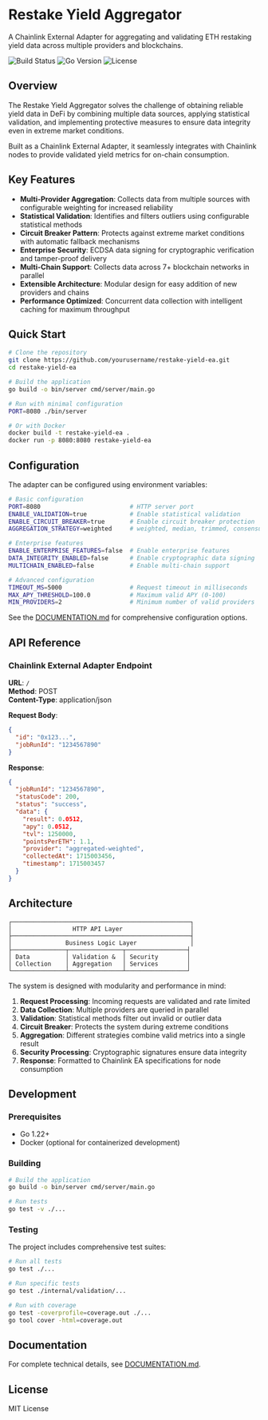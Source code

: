 # Restake Yield Aggregator

A Chainlink External Adapter for aggregating and validating ETH restaking yield data across multiple providers and blockchains.

![Build Status](https://img.shields.io/badge/build-passing-brightgreen)
![Go Version](https://img.shields.io/badge/go-1.22+-blue)
![License](https://img.shields.io/badge/license-MIT-green)

## Overview

The Restake Yield Aggregator solves the challenge of obtaining reliable yield data in DeFi by combining multiple data sources, applying statistical validation, and implementing protective measures to ensure data integrity even in extreme market conditions.

Built as a Chainlink External Adapter, it seamlessly integrates with Chainlink nodes to provide validated yield metrics for on-chain consumption.

## Key Features

- **Multi-Provider Aggregation**: Collects data from multiple sources with configurable weighting for increased reliability
- **Statistical Validation**: Identifies and filters outliers using configurable statistical methods
- **Circuit Breaker Pattern**: Protects against extreme market conditions with automatic fallback mechanisms
- **Enterprise Security**: ECDSA data signing for cryptographic verification and tamper-proof delivery
- **Multi-Chain Support**: Collects data across 7+ blockchain networks in parallel
- **Extensible Architecture**: Modular design for easy addition of new providers and chains
- **Performance Optimized**: Concurrent data collection with intelligent caching for maximum throughput

## Quick Start

```bash
# Clone the repository
git clone https://github.com/yourusername/restake-yield-ea.git
cd restake-yield-ea

# Build the application
go build -o bin/server cmd/server/main.go

# Run with minimal configuration
PORT=8080 ./bin/server

# Or with Docker
docker build -t restake-yield-ea .
docker run -p 8080:8080 restake-yield-ea
```

## Configuration

The adapter can be configured using environment variables:

```bash
# Basic configuration
PORT=8080                         # HTTP server port
ENABLE_VALIDATION=true            # Enable statistical validation
ENABLE_CIRCUIT_BREAKER=true       # Enable circuit breaker protection
AGGREGATION_STRATEGY=weighted     # weighted, median, trimmed, consensus

# Enterprise features
ENABLE_ENTERPRISE_FEATURES=false  # Enable enterprise features
DATA_INTEGRITY_ENABLED=false      # Enable cryptographic data signing
MULTICHAIN_ENABLED=false          # Enable multi-chain support

# Advanced configuration
TIMEOUT_MS=5000                   # Request timeout in milliseconds
MAX_APY_THRESHOLD=100.0           # Maximum valid APY (0-100)
MIN_PROVIDERS=2                   # Minimum number of valid providers
```

See the [DOCUMENTATION.md](./DOCUMENTATION.md) for comprehensive configuration options.

## API Reference

### Chainlink External Adapter Endpoint

**URL**: `/`  
**Method**: POST  
**Content-Type**: application/json

**Request Body**:
```json
{
  "id": "0x123...",
  "jobRunId": "1234567890"
}
```

**Response**:
```json
{
  "jobRunId": "1234567890",
  "statusCode": 200,
  "status": "success",
  "data": {
    "result": 0.0512,
    "apy": 0.0512,
    "tvl": 1250000,
    "pointsPerETH": 1.1,
    "provider": "aggregated-weighted",
    "collectedAt": 1715003456,
    "timestamp": 1715003457
  }
}
```

## Architecture

```
┌──────────────────────────────────────────────────┐
│                 HTTP API Layer                   │
├──────────────────────────────────────────────────┤
│               Business Logic Layer               │
├───────────────┬───────────────┬─────────────────┤
│ Data          │ Validation &  │ Security        │
│ Collection    │ Aggregation   │ Services        │
└───────────────┴───────────────┴─────────────────┘
```

The system is designed with modularity and performance in mind:

1. **Request Processing**: Incoming requests are validated and rate limited
2. **Data Collection**: Multiple providers are queried in parallel
3. **Validation**: Statistical methods filter out invalid or outlier data
4. **Circuit Breaker**: Protects the system during extreme conditions
5. **Aggregation**: Different strategies combine valid metrics into a single result
6. **Security Processing**: Cryptographic signatures ensure data integrity
7. **Response**: Formatted to Chainlink EA specifications for node consumption

## Development

### Prerequisites

- Go 1.22+
- Docker (optional for containerized development)

### Building

```bash
# Build the application
go build -o bin/server cmd/server/main.go

# Run tests
go test -v ./...
```

### Testing

The project includes comprehensive test suites:

```bash
# Run all tests
go test ./...

# Run specific tests
go test ./internal/validation/...

# Run with coverage
go test -coverprofile=coverage.out ./...
go tool cover -html=coverage.out
```

## Documentation

For complete technical details, see [DOCUMENTATION.md](./DOCUMENTATION.md).

## License

MIT License

